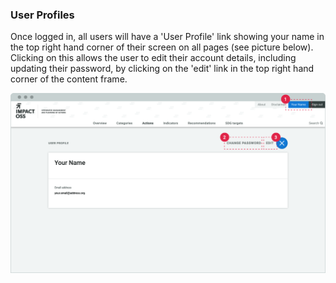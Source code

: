 ### User Profiles

Once logged in, all users will have a 'User Profile' link showing your name in the top right hand corner of their screen on all pages (see picture below). Clicking on this allows the user to edit their account details, including updating their password, by clicking on the 'edit' link in the top right hand corner of the content frame.

![](/assets/g-user-profile.png)
